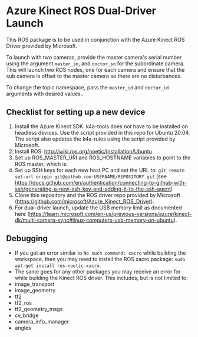# Azure Kinect ROS Dual-Driver Launch

This ROS package is to be used in conjunction with the Azure Kinect ROS Driver provided by Microsoft. 

To launch with two cameras, provide the master camera's serial number using the argument `master_sn`, and `doctor_sn` for the subordinate camera. This will launch two ROS nodes, one for each camera and ensure that the sub camera is offset to the master camera so there are no disturbances.

To change the topic namespace, pass the `master_id` and `doctor_id` arguments with desired values..

## Checklist for setting up a new device

1. Install the Azure Kinect SDK. k4a-tools does not have to be installed on headless devices. Use the script provided in this repo for Ubuntu 20.04. The script also updates the k4a-rules using the script provided by Microsoft.
2. Install ROS: http://wiki.ros.org/noetic/Installation/Ubuntu
3. Set up ROS_MASTER_URI and ROS_HOSTNAME variables to point to the ROS master, which is:
4. Set up SSH keys for each new host PC and set the URL to: `git remote set-url origin git@github.com:USERNAME/REPOSITORY.git` (see https://docs.github.com/en/authentication/connecting-to-github-with-ssh/generating-a-new-ssh-key-and-adding-it-to-the-ssh-agent)
5. Clone this repository and the ROS driver repo provided by Microsoft (https://github.com/microsoft/Azure_Kinect_ROS_Driver).
6. For dual-driver launch, update the USB memory limit as documented here (https://learn.microsoft.com/en-us/previous-versions/azure/kinect-dk/multi-camera-sync#linux-computers-usb-memory-on-ubuntu).

## Debugging
- If you get an error similar to `No such command: xacro` while building the workspace, then you may need to install the ROS xacro package: `sudo apt-get install ros-noetic-xacro`.
- The same goes for any other packages you may receive an error for while building the Kinect ROS driver. This includes, but is not limited to:
 - image_transport
 - image_geometry
 - tf2
 - tf2_ros
 - tf2_geometry_msgs
 - cv_bridge
 - camera_info_manager
 - angles
